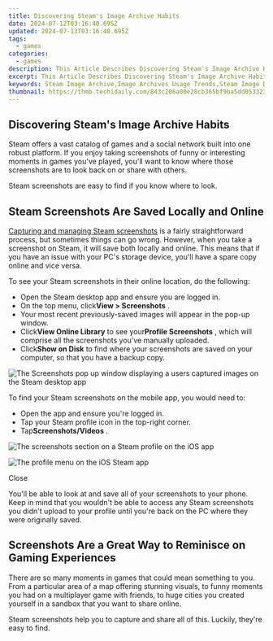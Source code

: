 ```yaml
---
title: Discovering Steam's Image Archive Habits
date: 2024-07-12T03:16:40.695Z
updated: 2024-07-13T03:16:40.695Z
tags:
  - games
categories:
  - games
description: This Article Describes Discovering Steam's Image Archive Habits
excerpt: This Article Describes Discovering Steam's Image Archive Habits
keywords: Steam Image Archive,Image Archives Usage Trends,Steam Image Data Insights,Image Archiving in Gaming Platforms,Gaming Image Archive Management,Steam User Image Habits,Image Archive Analytics for Steam
thumbnail: https://thmb.techidaily.com/843c206a00e28cb365bf9ba5dd05332331c8b283e7e323acfc8d381ef1640599.jpg
---
```


## Discovering Steam's Image Archive Habits

 Steam offers a vast catalog of games and a social network built into one robust platform. If you enjoy taking screenshots of funny or interesting moments in games you've played, you'll want to know where those screenshots are to look back on or share with others.

Steam screenshots are easy to find if you know where to look.

## Steam Screenshots Are Saved Locally and Online

[Capturing and managing Steam screenshots](https://www.makeuseof.com/how-to-capture-and-manage-steam-screenshots/) is a fairly straightforward process, but sometimes things can go wrong. However, when you take a screenshot on Steam, it will save both locally and online. This means that if you have an issue with your PC's storage device, you'll have a spare copy online and vice versa.

 To see your Steam screenshots in their online location, do the following:

* Open the Steam desktop app and ensure you are logged in.
* On the top menu, click**View > Screenshots** .
* Your most recent previously-saved images will appear in the pop-up window.
* Click**View Online Library** to see your**Profile Screenshots** , which will comprise all the screenshots you've manually uploaded.
* Click**Show on Disk** to find where your screenshots are saved on your computer, so that you have a backup copy.

![The Screenshots pop up window displaying a users captured images on the Steam desktop app](https://static1.makeuseofimages.com/wordpress/wp-content/uploads/2023/07/steam-uploaded-screenshots.jpg)

To find your Steam screenshots on the mobile app, you would need to:

* Open the app and ensure you're logged in.
* Tap your Steam profile icon in the top-right corner.
* Tap**Screenshots/Videos** .

![The screenshots section on a Steam profile on the iOS app](https://static1.makeuseofimages.com/wordpress/wp-content/uploads/2023/07/img_0080.jpg)

![The profile menu on the iOS Steam app](https://static1.makeuseofimages.com/wordpress/wp-content/uploads/2023/07/img_0079.jpg)

Close

 You'll be able to look at and save all of your screenshots to your phone. Keep in mind that you wouldn't be able to access any Steam screenshots you didn't upload to your profile until you're back on the PC where they were originally saved.

## Screenshots Are a Great Way to Reminisce on Gaming Experiences

 There are so many moments in games that could mean something to you. From a particular area of a map offering stunning visuals, to funny moments you had on a multiplayer game with friends, to huge cities you created yourself in a sandbox that you want to share online.

 Steam screenshots help you to capture and share all of this. Luckily, they're easy to find.


<ins class="adsbygoogle"
     style="display:block"
     data-ad-format="autorelaxed"
     data-ad-client="ca-pub-7571918770474297"
     data-ad-slot="1223367746"></ins>



<ins class="adsbygoogle"
     style="display:block"
     data-ad-client="ca-pub-7571918770474297"
     data-ad-slot="8358498916"
     data-ad-format="auto"
     data-full-width-responsive="true"></ins>




